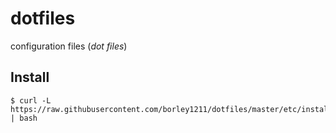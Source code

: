 # dotfiles
configuration files (*dot files*)

## Install
```shellscript:
$ curl -L https://raw.githubusercontent.com/borley1211/dotfiles/master/etc/install | bash
```
